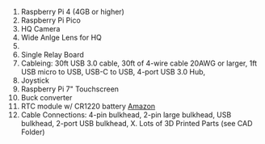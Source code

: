 1. Raspberry Pi 4 (4GB or higher)
2. Raspberry Pi Pico
3. HQ Camera
4. Wide Anlge Lens for HQ
5. 
3. Single Relay Board
4. Cableing: 30ft USB 3.0 cable, 30ft of 4-wire cable 20AWG or larger, 1ft USB micro to USB, USB-C to USB, 4-port USB 3.0 Hub, 
5. Joystick
6. Raspberry Pi 7" Touchscreen
7. Buck converter
8. RTC module w/ CR1220 battery [Amazon](https://www.amazon.com/dp/B003CU3E2Q?psc=1&ref=ppx_yo2ov_dt_b_product_details)
9. Cable Connections: 4-pin bulkhead, 2-pin large bulkhead, USB bulkhead, 2-port USB bulkhead, 
X. Lots of 3D Printed Parts (see CAD Folder)
